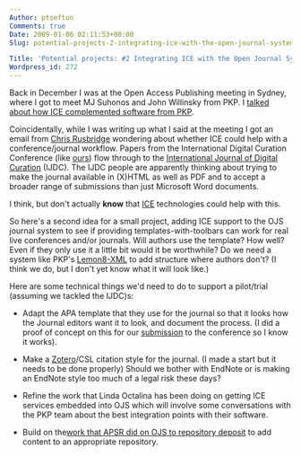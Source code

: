```yaml
---
Author: ptsefton
Comments: true
Date: 2009-01-06 02:11:53+00:00
Slug: potential-projects-2-integrating-ice-with-the-open-journal-systems

Title: 'Potential projects: #2 Integrating ICE with the Open Journal Systems'
Wordpress_id: 272
---
```


<div>

<div class="page-toc">

</div>

<div>

Back in December I was at the Open Access Publishing meeting in Sydney,
where I got to meet MJ Suhonos and John Willinsky from PKP. I [talked
about how ICE complemented software from
PKP](http://ptsefton.com/2008/12/11/scholarly-publishing-using-the-integrated-content-environment.htm).

Coincidentally, while I was writing up what I said at the meeting I got
an email from [Chris Rusbridge](http://digitalcuration.blogspot.com/)
wondering about whether ICE could help with a conference/journal
workflow. Papers from the International Digital Curation Conference
(like [ours](http://www.dspace.cam.ac.uk/handle/1810/206423)) flow
through to the [International Journal of Digital
Curation](http://www.ijdc.net/index.php/ijdc) (IJDC). The IJDC people
are apparently thinking about trying to make the journal available in
(X)HTML as well as PDF and to accept a broader range of submissions than
just Microsoft Word documents.

I think, but don't actually **know** that [ICE](http://ice.usq.edu.au/)
technologies could help with this.

So here's a second idea for a small project, adding ICE support to the
OJS journal system to see if providing templates-with-toolbars can work
for real live conferences and/or journals. Will authors use the
template? How well? Even if they only use it a little bit would it be
worthwhile? Do we need a system like PKP's
[Lemon8-XML](http://pkp.sfu.ca/lemon8) to add structure where authors
don't? (I think we do, but I don't yet know what it will look like.)

Here are some technical things we'd need to do to support a pilot/trial
(assuming we tackled the IJDC)s:

-   Adapt the APA template that they use for the journal so that it
    looks how the Journal editors want it to look, and document the
    process. (I did a proof of concept on this for our
    [submission](http://www.dspace.cam.ac.uk/handle/1810/206423) to the
    conference so I know it works).

-   Make a [Zotero](http://zotero.org/)/CSL citation style for the
    journal. (I made a start but it needs to be done properly) Should we
    bother with EndNote or is making an EndNote style too much of a
    legal risk these days?

-   Refine the work that Linda Octalina has been doing on getting ICE
    services embedded into OJS which will involve some conversations
    with the PKP team about the best integration points with their
    software.

-   Build on the[work that APSR did on OJS to repository
    deposit](http://www.apsr.edu.au/ore/) to add content to an
    appropriate repository.

</div>

</div>
